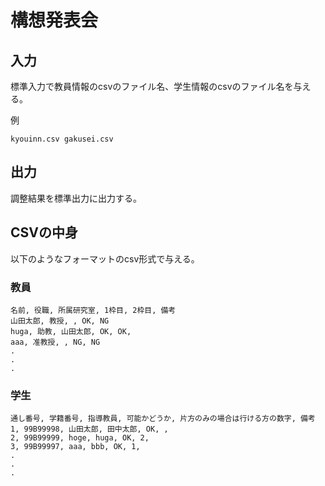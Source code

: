 # 構想発表会

## 入力

標準入力で教員情報のcsvのファイル名、学生情報のcsvのファイル名を与える。

例
```
kyouinn.csv gakusei.csv
```

## 出力

調整結果を標準出力に出力する。

## CSVの中身

以下のようなフォーマットのcsv形式で与える。

### 教員

```
名前, 役職, 所属研究室, 1枠目, 2枠目, 備考
山田太郎, 教授, , OK, NG
huga, 助教, 山田太郎, OK, OK,
aaa, 准教授, , NG, NG
.
.
.
```

### 学生

```
通し番号, 学籍番号, 指導教員, 可能かどうか, 片方のみの場合は行ける方の数字, 備考
1, 99B99998, 山田太郎, 田中太郎, OK, ,
2, 99B99999, hoge, huga, OK, 2,
3, 99B99997, aaa, bbb, OK, 1,
.
.
.
```